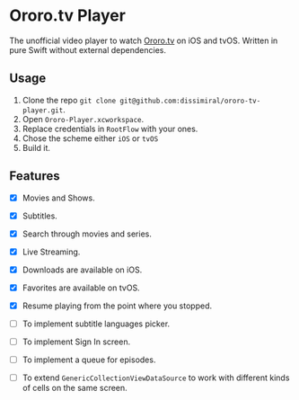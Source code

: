 #  Ororo.tv Player

The unofficial video player to watch [Ororo.tv](https://ororo.tv/en) on iOS and tvOS. 
Written in pure Swift without external dependencies.

## Usage

1) Clone the repo `git clone git@github.com:dissimiral/ororo-tv-player.git`.
2) Open `Ororo-Player.xcworkspace`.
3) Replace credentials in `RootFlow` with your ones.
4) Chose the scheme either `iOS` or `tvOS`
5) Build it.

## Features

- [x] Movies and Shows.
- [x] Subtitles.
- [x] Search through movies and series.
- [x] Live Streaming.
- [x] Downloads are available on iOS.
- [x] Favorites are available on tvOS.
- [x] Resume playing from the point where you stopped.

- [ ] To implement subtitle languages picker.
- [ ] To implement Sign In screen.
- [ ] To implement a queue for episodes.
- [ ] To extend `GenericCollectionViewDataSource` to work with different kinds of cells on the same screen.
